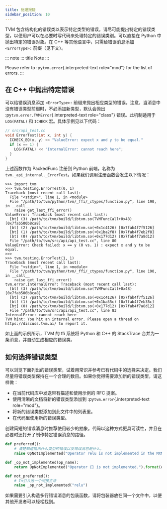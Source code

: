 ```yaml
---
title: 处理报错
sidebar_position: 10
---
```


TVM 包含结构化的错误类以表示特定类型的错误。请尽可能提出特定的错误类型，以便用户可以在必要时写代码来处理特定的错误类别。可以直接在 Python 中抛出特定的错误对象。在 C++ 等其他语言中，只需给错误消息添加 `<ErrorType>:` 前缀（见下文）。

::: note
::: title
Note
:::

Please refer to :py`tvm.error`{.interpreted-text role="mod"} for the
list of errors.
:::

## 在 C++ 中抛出特定错误

可以给错误消息添加 `<ErrorType>:` 前缀来抛出相应类型的错误。注意，当消息中没有错误类型前缀时，不必添加新类型，默认会抛出 :py`tvm.error.TVMError`{.interpreted-text role="class"} 错误。此机制适用于 `LOG(FATAL)` 和 `ICHECK` 宏。具体示例见以下代码：

``` c
// src/api_test.cc
void ErrorTest(int x, int y) {
  ICHECK_EQ(x, y) << "ValueError: expect x and y to be equal."
  if (x == 1) {
    LOG(FATAL) << "InternalError: cannot reach here";
  }
}
```

上述函数作为 PackedFunc 注册到 Python 前端，名称为 `tvm._api_internal._ErrorTest`。如果我们调用注册函数会发生以下情况：

``` 
>>> import tvm
>>> tvm.testing.ErrorTest(0, 1)
Traceback (most recent call last):
  File "<stdin>", line 1, in <module>
  File "/path/to/tvm/python/tvm/_ffi/_ctypes/function.py", line 190, in __call__
    raise get_last_ffi_error()
ValueError: Traceback (most recent call last):
  [bt] (3) /path/to/tvm/build/libtvm.so(TVMFuncCall+0x48) [0x7fab500b8ca8]
  [bt] (2) /path/to/tvm/build/libtvm.so(+0x1c4126) [0x7fab4f7f5126]
  [bt] (1) /path/to/tvm/build/libtvm.so(+0x1ba2f8) [0x7fab4f7eb2f8]
  [bt] (0) /path/to/tvm/build/libtvm.so(+0x177d12) [0x7fab4f7a8d12]
  File "/path/to/tvm/src/api/api_test.cc", line 80
ValueError: Check failed: x == y (0 vs. 1) : expect x and y to be equal.
>>>
>>> tvm.testing.ErrorTest(1, 1)
Traceback (most recent call last):
  File "<stdin>", line 1, in <module>
  File "/path/to/tvm/python/tvm/_ffi/_ctypes/function.py", line 190, in __call__
    raise get_last_ffi_error()
tvm.error.InternalError: Traceback (most recent call last):
  [bt] (3) /path/to/tvm/build/libtvm.so(TVMFuncCall+0x48) [0x7fab500b8ca8]
  [bt] (2) /path/to/tvm/build/libtvm.so(+0x1c4126) [0x7fab4f7f5126]
  [bt] (1) /path/to/tvm/build/libtvm.so(+0x1ba35c) [0x7fab4f7eb35c]
  [bt] (0) /path/to/tvm/build/libtvm.so(+0x177d12) [0x7fab4f7a8d12]
  File "/path/to/tvm/src/api/api_test.cc", line 83
InternalError: cannot reach here
TVM hint: You hit an internal error. Please open a thread on https://discuss.tvm.ai/ to report it.
```

如上面的示例所示，TVM 的 ffi 系统将 Python 和 C++ 的 StackTrace 合并为一条消息，并自动生成相应的错误类。

## 如何选择错误类型

可以浏览下面列出的错误类型，试着用常识并参考已有代码中的选择来决定。我们尽量将错误类型保持在一个合理的数目。如果你觉得需要添加新的错误类型，请这样做：

-   在当前代码库中发送带有描述和使用示例的 RFC 提案。
-   使用清晰的文档将新的错误类型添加到 :py`tvm.error`{.interpreted-text
    role="mod"}。
-   将新的错误类型添加到此文件中的列表里。
-   在代码里使用新的错误类型。

创建简短的错误消息时推荐使用较少的抽象。代码以这种方式更具可读性，并且在必要时还打开了制作特定错误消息的路径。

``` python
def preferred():
    # 清楚知道抛出什么类型的错误以及错误消息是什么。
    raise OpNotImplemented("Operator relu is not implemented in the MXNet frontend")

def _op_not_implemented(op_name):
    return OpNotImplemented("Operator {} is not implemented.").format(op_name)

def not_preferred():
    # In引入另一个间接方法
    raise _op_not_implemented("relu")
```

如果需要引入构造多行错误消息的包装函数，请将包装器放在同一个文件中，以便其他开发者可以轻松找到。
